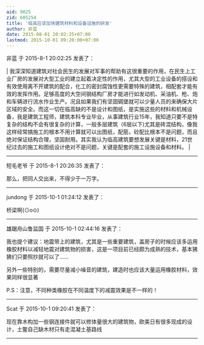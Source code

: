 ```yaml
---
aid: 9025
zid: 605254
title: '临高应该加快建筑材料和设备设施的研发'
author: 非蓝
date: 2015-08-01 20:02:25+07:00
lastmod: 2015-10-01 09:20:00+07:00
---
```


非蓝 于 2015-8-1 20:02:25 发表了：

| 我深深知道建筑对社会民生的发展对军事的帮助有这很重要的作用，在民生上工业厂房的发展对大型工业的建立起着决定性的作用，尤其大型的工业设备的搭设和有效使用离不开建筑的配合，化工的密封腐蚀性更需要特殊的建筑，相配套才能有效的发挥作用。足够高度的大空间钢结构厂房才能进行如发动机、采油机、枪、炮和车辆进行流水作业生产。况且如果我们有坚固碉堡就可以少量人员的来确保大片区域的安全。而这一切在临高缺的不是设计和图纸，是实施这些的材料和机械设备，我是建筑工程师，建筑本科专业毕业，从事建筑行业15年，我知道只要不是特复杂的结构不会有很复杂的计算，一般多层建筑（6层以下)尤其是砖混结构，像我这样经常搞施工的根本不用计算就可以出图纸，配筋，砼配比根本不是问题，而且绝对保证结构合理，坚固耐用。其实我认为临高建筑要想发展关键是材料，21世纪过去的施工和图纸设计绝对不是问题，关键是配套的施工设施设备和材料。 |

---------

短毛老爷 于 2015-8-1 20:26:35 发表了：

那么，把同人交出来，不得少于一万字。

---------

jundong 于 2015-10-1 01:24:12 发表了：

桥梁啊(⊙o⊙)

---------

雄踞舟山鲁监国 于 2015-10-1 02:44:16 发表了：

我也提个建议：地震带上的建筑，尤其是一些重要建筑，盖房子的时候应该多运用橡胶材料以减轻地震对建筑物的损害，这是一项目前已经颇为成熟的技术，基本狒狒们只要照抄就可以了……

另外一些特别的，需要尽量减小噪音的建筑，建造时也应该大量运用橡胶材料，效果同样很显著

P.S：注意，不同种类橡胶在不同温度下的减震效果是不一样的！

---------

Scat 于 2015-10-1 09:20:41 发表了：

现在靠木构加一些钢连接件就可以修体量很大的建筑物，欧美日有很多现成的设计，土鳖自己缺木材只有走混凝土基路线

---------

